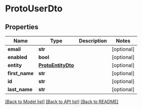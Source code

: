# ProtoUserDto


## Properties
Name | Type | Description | Notes
------------ | ------------- | ------------- | -------------
**email** | **str** |  | [optional] 
**enabled** | **bool** |  | [optional] 
**entity** | [**ProtoEntityDto**](ProtoEntityDto.md) |  | [optional] 
**first_name** | **str** |  | [optional] 
**id** | **str** |  | [optional] 
**last_name** | **str** |  | [optional] 

[[Back to Model list]](../README.md#documentation-for-models) [[Back to API list]](../README.md#documentation-for-api-endpoints) [[Back to README]](../README.md)


